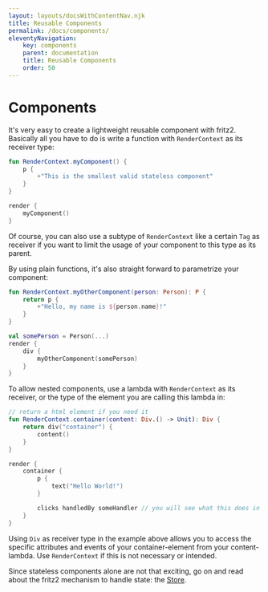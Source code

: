 ```yaml
---
layout: layouts/docsWithContentNav.njk
title: Reusable Components
permalink: /docs/components/
eleventyNavigation:
    key: components
    parent: documentation
    title: Reusable Components
    order: 50
---
```


# Components

It's very easy to create a lightweight reusable component with fritz2. Basically all you have to do is write a function with `RenderContext` as its receiver type:

```kotlin
fun RenderContext.myComponent() {
    p {
        +"This is the smallest valid stateless component"
    }
}

render {
    myComponent()
}
```

Of course, you can also use a subtype of `RenderContext` like a certain `Tag` as receiver if you want to limit the usage of your component to this type as its parent. 

By using plain functions, it's also straight forward to parametrize your component:

```kotlin
fun RenderContext.myOtherComponent(person: Person): P {
    return p {
        +"Hello, my name is ${person.name}!"
    }
}

val somePerson = Person(...)
render {
    div {
        myOtherComponent(somePerson)
    }
}
```

To allow nested components, use a lambda with `RenderContext` as its receiver, or the type of the element you are calling this lambda in:
```kotlin
// return a html element if you need it
fun RenderContext.container(content: Div.() -> Unit): Div {
    return div("container") {
        content()
    }
}

render {
    container {
        p {
            text("Hello World!")
        }

        clicks handledBy someHandler // you will see what this does in the next chapter
    }
}
```

Using `Div` as receiver type in the example above allows you to access the specific attributes and events of your
container-element from your content-lambda. Use `RenderContext` if this is not necessary or intended.

Since stateless components alone are not that exciting, go on and read about the fritz2 
mechanism to handle state: the [Store](Store.html).